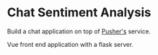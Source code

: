 # Chat Sentiment Analysis

Build a chat application on top of [Pusher's](https://pusher.com/) service. 

Vue front end application with a flask server.

